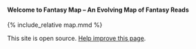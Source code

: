 #### Welcome to **Fantasy Map** – An Evolving Map of Fantasy Reads

<div class="mermaid">
{% include_relative map.mmd %}
</div>

This site is open source. [Help improve this page](https://github.com/fantasy-map/fantasy-map.github.io/).
